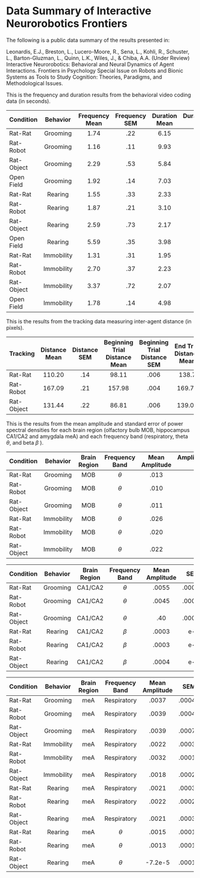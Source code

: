 # Data Summary of Interactive Neurorobotics Frontiers

The following is a public data summary of the results presented in:

Leonardis, E.J., Breston, L., Lucero-Moore, R., Sena, L., Kohli, R., Schuster, L., Barton-Gluzman, L., Quinn, L.K., Wiles, J., & Chiba, A.A. (Under Review) Interactive Neurorobotics: Behavioral and Neural Dynamics of Agent Interactions. Frontiers in Psychology Special Issue on Robots and Bionic Systems as Tools to Study Cognition: Theories, Paradigms, and Methodological Issues.

This is the frequency and duration results from the behavioral video coding data (in seconds).

|  Condition  |  Behavior   | Frequency Mean |Frequency SEM | Duration Mean |Duration SEM |
| :---        | :----:      |    :----:      |     :----:    |    :----:     |         ---:  |
|     Rat-Rat     | Grooming    | 1.74          | .22      | 6.15       | .94   |
|    Rat-Robot    | Grooming    | 1.16          | .11      | 9.93       |  .85   |
|   Rat-Object    | Grooming    | 2.29          | .53      | 5.84       |  .93   |
|     Open Field  | Grooming    | 1.92          |    .14        | 7.03       | .65  |
|     Rat-Rat     | Rearing     | 1.55           | .33     | 2.33      | .18     |
|    Rat-Robot    | Rearing     | 1.87           | .21     | 3.10      |   .26      |
|   Rat-Object    | Rearing     | 2.59           | .73      | 2.17      | .16      |
|     Open Field  | Rearing     | 5.59           | .35         | 3.98       | .3     |
|     Rat-Rat     | Immobility  | 1.31          | .31      | 1.95      |  .16  |
|    Rat-Robot    | Immobility  | 2.70          | .37      | 2.23      | .09   |
|   Rat-Object    | Immobility  | 3.37          | .72       | 2.07       | .11   |
|     Open Field  | Immobility  | 1.78          | .14          | 4.98       | .29   |

This is the results from the tracking data measuring inter-agent distance (in pixels). 

| Tracking |Distance Mean| Distance SEM |Beginning Trial Distance Mean|Beginning Trial Distance SEM|End Trial Distance Mean | End Trial Distance SEM |
| :---       |    :----:     |    :----:        |   :----:   |  :----:   | :----:    |  ---:  |
| Rat-Rat        | 110.20         |  .14     |  98.11  |  .006 |  138.7 |  .008  |
| Rat-Robot      | 167.09          | .21     |  157.98   |  .004  |  169.76 |  .004  |
| Rat-Object     | 131.44         | .22      |  86.81  |  .006  |  139.05  |  .007  |

This is the results from the mean amplitude and standard error of power spectral densities for each brain region (olfactory bulb MOB, hippocampus CA1/CA2 and amygdala meA) and each frequency band (respiratory, theta $\theta$, and beta $\beta$ ).

|  Condition  |  Behavior   | Brain Region   |Frequency Band | Mean Amplitude | Amplitude SEM |
| :---        | :----:      |    :----:      |     :----:    |    :----:     |         ---:  |
|     Rat-Rat     | Grooming    | MOB          | 	$\theta$  |  .013  |  .001  |
|    Rat-Robot    | Grooming    | MOB          |  $\theta$     |  .010  |  .002  |
|   Rat-Object    | Grooming    | MOB        | $\theta$   |  .011  |  .001  |
|     Rat-Rat     | Immobility  | MOB            |  $\theta$     | .026   | .006   |
|    Rat-Robot    | Immobility  | MOB           | $\theta$   | .020   | .002   |
|   Rat-Object    | Immobility  | MOB          | $\theta$   |  .022  |  .002  |

|  Condition  |  Behavior   | Brain Region   |Frequency Band | Mean Amplitude | SEM |
| :---        | :----:      |    :----:      |     :----:    |    :----:     |         ---:  |
|     Rat-Rat     | Grooming    | CA1/CA2          | 	$\theta$  | .0055   |  .0005   |
|    Rat-Robot    | Grooming    | CA1/CA2          |  $\theta$     |  .0045  |  .0007  |
|   Rat-Object    | Grooming    | CA1/CA2        | $\theta$   | .40   | .0007   |
|     Rat-Rat     | Rearing     | CA1/CA2            |  $\beta$     | .0003      | e-5      |
|    Rat-Robot    | Rearing     | CA1/CA2            | $\beta$     |   .0003   |   e-5    |
|   Rat-Object    | Rearing     | CA1/CA2            | $\beta$      | .0004       |    e-5       |

|  Condition  |  Behavior   | Brain Region   |Frequency Band | Mean Amplitude |SEM |
| :---        | :----:      |    :----:      |     :----:    |    :----:     |         ---:  |
|     Rat-Rat     | Grooming    | meA         | 	Respiratory  |  .0037  |  .0004  |
|    Rat-Robot    | Grooming    | meA          |  Respiratory     |  .0039  |  .0004  |
|   Rat-Object    | Grooming    | meA          | Respiratory    |  .0039  |  .0007 |
|     Rat-Rat     | Immobility  | meA          | Respiratory     | .0022   | .0003  |
|    Rat-Robot    | Immobility  | meA          | Respiratory    |  .0032  |  .0001  |
|   Rat-Object    | Immobility  | meA         | Respiratory    |  .0018  |  .0002  |
|     Rat-Rat     | Rearing     | meA           | Respiratory     | .0021      |  .0003      |
|    Rat-Robot    | Rearing     | meA           | Respiratory       |   .0022    |   .0002    |
|   Rat-Object    | Rearing     | meA           | Respiratory       |   .0021   |   .0003   |
|     Rat-Rat     | Rearing     | meA            |  $\theta$     |   .0015   |   .0001   |
|    Rat-Robot    | Rearing     | meA            | $\theta$      |    .0013   |   .0001   |
|   Rat-Object    | Rearing     | meA           | $\theta$      |   -7.2e-5    |   .0001   |





